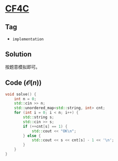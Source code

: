 # [CF4C](https://mirror.codeforces.com/problemset/problem/4/C)

## Tag
- `implementation`

## Solution
按题意模拟即可。

## Code ($\mathcal{O}(n)$)
```cpp
void solve() {
    int n = 0;
    std::cin >> n;
    std::unordered_map<std::string, int> cnt;
    for (int i = 0; i < n; i++) {
        std::string s;
        std::cin >> s;
        if (++cnt[s] == 1) {
            std::cout << "OK\n";
        } else {
            std::cout << s << cnt[s] - 1 << '\n';
        }
    }
}
```
